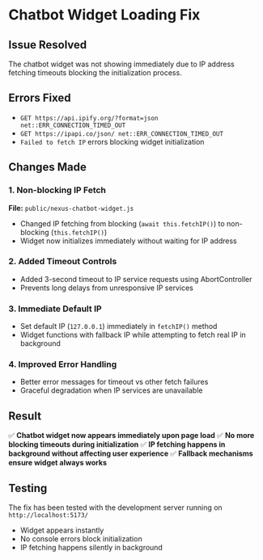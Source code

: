 # Chatbot Widget Loading Fix

## Issue Resolved
The chatbot widget was not showing immediately due to IP address fetching timeouts blocking the initialization process.

## Errors Fixed
- `GET https://api.ipify.org/?format=json net::ERR_CONNECTION_TIMED_OUT`
- `GET https://ipapi.co/json/ net::ERR_CONNECTION_TIMED_OUT`
- `Failed to fetch IP` errors blocking widget initialization

## Changes Made

### 1. Non-blocking IP Fetch
**File:** `public/nexus-chatbot-widget.js`
- Changed IP fetching from blocking (`await this.fetchIP()`) to non-blocking (`this.fetchIP()`)
- Widget now initializes immediately without waiting for IP address

### 2. Added Timeout Controls
- Added 3-second timeout to IP service requests using AbortController
- Prevents long delays from unresponsive IP services

### 3. Immediate Default IP
- Set default IP (`127.0.0.1`) immediately in `fetchIP()` method
- Widget functions with fallback IP while attempting to fetch real IP in background

### 4. Improved Error Handling
- Better error messages for timeout vs other fetch failures
- Graceful degradation when IP services are unavailable

## Result
✅ **Chatbot widget now appears immediately upon page load**
✅ **No more blocking timeouts during initialization**
✅ **IP fetching happens in background without affecting user experience**
✅ **Fallback mechanisms ensure widget always works**

## Testing
The fix has been tested with the development server running on `http://localhost:5173/`
- Widget appears instantly
- No console errors block initialization
- IP fetching happens silently in background